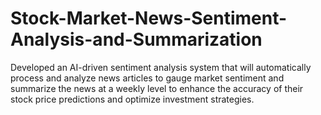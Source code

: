 # Stock-Market-News-Sentiment-Analysis-and-Summarization
Developed an AI-driven sentiment analysis system that will automatically process and analyze news articles to gauge market sentiment and summarize the news at a weekly level to enhance the accuracy of their stock price predictions and optimize investment strategies. 
